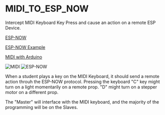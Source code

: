 # MIDI_TO_ESP_NOW
Intercept MIDI Keyboard Key Press and cause an action on a remote ESP Device.

[ESP-NOW](https://www.espressif.com/en/products/software/esp-now/overview)

[ESP-NOW Example](https://randomnerdtutorials.com/esp-now-esp32-arduino-ide/)

[MIDI with Arduino](https://www.instructables.com/Send-and-Receive-MIDI-with-Arduino/)

![MIDI](https://www.sweetwater.com/insync/media/2020/07/Akai-Professional-MPK-Mini-mkII-25-key-Keyboard-Controller-1536x950.jpg)
![ESP-NOW](https://i0.wp.com/randomnerdtutorials.com/wp-content/uploads/2020/01/ESP_NOW_one_master_multiple_slaves.png?w=652&quality=100&strip=all&ssl=1)

When a student plays a key on the MIDI Keyboard, it should send a remote action throuh the ESP-NOW protocol.  Pressing the keyboard "C" key might turn on a light momentarily on a remote prop.  "D" might turn on a stepper motor on a different prop.

The "Master" will interface with the MIDI keyboard, and the majority of the programming will be on the Slaves.
